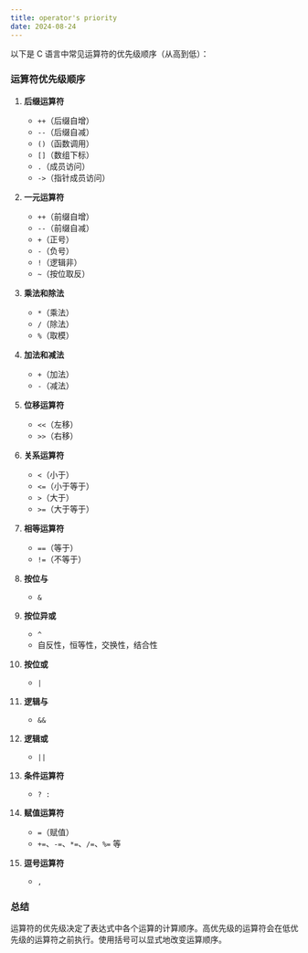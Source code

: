 ```yaml
---
title: operator's priority 
date: 2024-08-24
---
```

以下是 C 语言中常见运算符的优先级顺序（从高到低）：

### 运算符优先级顺序

1. **后缀运算符**
   - `++`（后缀自增）
   - `--`（后缀自减）
   - `()`（函数调用）
   - `[]`（数组下标）
   - `.`（成员访问）
   - `->`（指针成员访问）

2. **一元运算符**
   - `++`（前缀自增）
   - `--`（前缀自减）
   - `+`（正号）
   - `-`（负号）
   - `!`（逻辑非）
   - `~`（按位取反）

3. **乘法和除法**
   - `*`（乘法）
   - `/`（除法）
   - `%`（取模）

4. **加法和减法**
   - `+`（加法）
   - `-`（减法）

5. **位移运算符**
   - `<<`（左移）
   - `>>`（右移）

6. **关系运算符**
   - `<`（小于）
   - `<=`（小于等于）
   - `>`（大于）
   - `>=`（大于等于）

7. **相等运算符**
   - `==`（等于）
   - `!=`（不等于）

8. **按位与**
   - `&`

9. **按位异或**
   - `^`
   - 自反性，恒等性，交换性，结合性

10. **按位或**
    - `|`

11. **逻辑与**
    - `&&`

12. **逻辑或**
    - `||`

13. **条件运算符**
    - `? :`

14. **赋值运算符**
    - `=`（赋值）
    - `+=`、`-=`、`*=`、`/=`、`%=` 等

15. **逗号运算符**
    - `,`

### 总结

运算符的优先级决定了表达式中各个运算的计算顺序。高优先级的运算符会在低优先级的运算符之前执行。使用括号可以显式地改变运算顺序。
